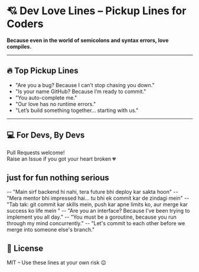 # 💘 Dev Love Lines – Pickup Lines for Coders

**Because even in the world of semicolons and syntax errors, love compiles.**

---

## 🔥 Top Pickup Lines

- "Are you a bug? Because I can’t stop chasing you down."
- "Is your name GitHub? Because I’m ready to commit."
- "You auto-complete me."
- "Our love has no runtime errors."
- "Let’s build something together… starting with us."

---

## 💻 For Devs, By Devs

Pull Requests welcome!  
Raise an Issue if you got your heart broken 💔

## just for fun nothing serious

-- "Main sirf backend hi nahi, tera future bhi deploy kar sakta hoon"
-- "Mera mentor bhi impressed hai… tu bhi ek commit kar de zindagi mein"
-- "Tab tak: git commit kar skills mein, push kar apne limits ko, aur merge kar success ko life mein "
-- "Are you an interface? Because I’ve been trying to implement you all day."
-- "You must be a goroutine, because you run through my mind concurrently."
-- "Let's commit to each other before we merge into someone else's branch."

## 📜 License

MIT – Use these lines at your own risk 😉






